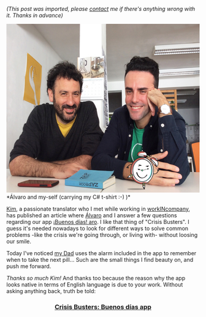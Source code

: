 *(This post was imported, please [contact](/?i=contact) me if there's anything wrong with it. Thanks in advance)*

<img class=" size-full wp-image-322 aligncenter" src="items/images/aromarcos.jpg" alt="aro&amp;amp;marcos" width="590" height="441" />
*Álvaro and my-self (carrying my C# t-shirt :-) )*

<a href="https://twitter.com/KimCausierTrans">Kim</a>, a passionate translator who I met while working in <a href="http://workincompany.com">workINcompany</a>, has published an article where <a href="https://twitter.com/reinoso_alvaro">Álvaro</a> and I answer a few questions regarding our app <a href="/apps/buenosdias/">¡Buenos días! aro</a>. I like that thing of "Crisis Busters". I guess it's needed nowadays to look for different ways to solve common problems -like the crisis we're going through, or living with- without loosing our smile.

Today I've noticed <a href="https://twitter.com/J_A_Cobena">my Dad</a> uses the alarm included in the app to remember when to take the next pill... Such are the small things I find beauty on, and push me forward.

<em>Thanks so much Kim!</em> And thanks too because the reason why the app looks native in terms of English language is due to your work. Without asking anything back, truth be told:
<h3 style="text-align:center;"><a href="http://becomingsevillana.blogspot.com/2016/04/crisis-busters-buenos-dias-app.html" rel="bookmark">Crisis Busters: Buenos días app</a></h3>